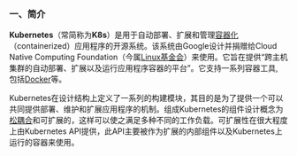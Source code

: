### 一、简介

​	**Kubernetes**（常简称为**K8s**）是用于自动部署、扩展和管理[容器化](https://zh.wikipedia.org/wiki/作業系統層虛擬化)（containerized）应用程序的开源系统。该系统由Google设计并捐赠给Cloud Native Computing Foundation（今属[Linux基金会](https://zh.wikipedia.org/wiki/Linux基金会)）来使用。它旨在提供“跨主机集群的自动部署、扩展以及运行应用程序容器的平台”。它支持一系列容器工具, 包括[Docker](https://zh.wikipedia.org/wiki/Docker_(軟體))等。

​	Kubernetes在设计结构上定义了一系列的构建模块，其目的是为了提供一个可以共同提供部署、维护和扩展应用程序的机制。组成Kubernetes的组件设计概念为[松耦合](https://zh.wikipedia.org/wiki/松耦合)和可扩展的，这样可以使之满足多种不同的工作负载。可扩展性在很大程度上由Kubernetes API提供，此API主要被作为扩展的内部组件以及Kubernetes上运行的容器来使用。




